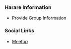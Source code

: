 ### Harare Information
* Provide Group Information

### Social Links
* [Meetup](https://www.meetup.com/owasp-harare/)


